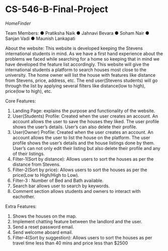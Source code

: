 # CS-546-B-Final-Project

*HomeFinder*

Team Members:
● Pratiksha Naik
● Jahnavi Bevara
● Soham Nair
● Sanjan Vadi
● Maunish Lankapati

About the website: This website is developed keeping the Stevens international students in mind. As we have a first hand experience about the problems we faced while searching for a home so keeping that in mind we have developed the feature list accordingly. This website will give the international students a platform to search houses most close to the university. The home owner will list the house with features like distance from Stevens, price, address, etc. The end user(Stevens students) will go through the list by applying several filters like distance(low to high), price(low to high), etc.

Core Features:
1. Landing Page: explains the purpose and functionality of the website.
2. User(Students) Profile: Created when the user creates an account. An account allows the user to save the houses they liked. The user profile shows the user’s details. User’s can also delete their profile.
3. User(Owner) Profile: Created when the user creates an account. An account allows the user to list the house on the platform. The user profile shows the user’s details and the house listings done by them. User’s can not only edit their listing but also delete their profile and any of their listings.
4. Filter-1(Sort by distance): Allows users to sort the houses as per the distance from Stevens.
6. Filter-2(Sort by price): Allows users to sort the houses as per the price(Low to High/High to Low).
7. Filter-3 : Number of Bed and Bath available.
8. Search bar allows user to search by keywords.
9. Comment section allows students and owners to interact with eachother.

Extra Features:
1. Shows the houses on the map.
2. Implement chatting feature between the landlord and the user.
3. Send a reset password email.
4. Send welcome aboard email.
5. Filter-4(Sort by suggestion): Allows users to sort the houses as per travel time less than 40 mins and price less than $2500



